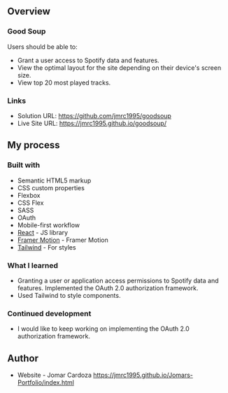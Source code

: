 ## Overview

### Good Soup

Users should be able to:
- Grant a user access to Spotify data and features.
- View the optimal layout for the site depending on their device's screen size.
- View top 20 most played tracks.


### Links

- Solution URL: https://github.com/jmrc1995/goodsoup
- Live Site URL: https://jmrc1995.github.io/goodsoup/

## My process

### Built with

- Semantic HTML5 markup
- CSS custom properties
- Flexbox
- CSS Flex
- SASS
- OAuth
- Mobile-first workflow
- [React](https://reactjs.org/) - JS library
- [Framer Motion](https://www.framer.com/motion/) - Framer Motion
- [Tailwind](https://tailwindcss.com) - For styles




### What I learned
- Granting a user or application access permissions to Spotify data and features. Implemented the OAuth 2.0 authorization framework.
- Used Tailwind to style components.

### Continued development
- I would like to keep working on implementing the OAuth 2.0 authorization framework.


## Author
- Website - Jomar Cardoza https://jmrc1995.github.io/Jomars-Portfolio/index.html



